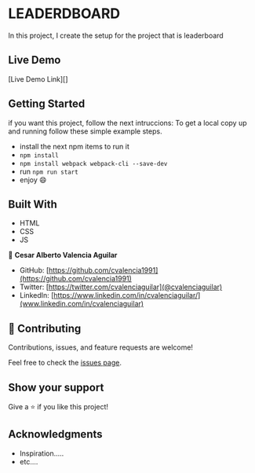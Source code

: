 # LEADERDBOARD
In this project, I create the setup for the project that is leaderboard

## Live Demo

[Live Demo Link][]


## Getting Started

if you want this project, follow the next intruccions:
To get a local copy up and running follow these simple example steps.

- install the next npm items to run it 
-  `npm install`
-  `npm install webpack webpack-cli --save-dev`
- run  `npm run start`
- enjoy :smile:

## Built With

- HTML
- CSS
- JS



👤 **Cesar Alberto Valencia Aguilar**

- GitHub: [https://github.com/cvalencia1991](https://github.com/cvalencia1991)
- Twitter: [https://twitter.com/cvalenciaguilar](@cvalenciaguilar)
- LinkedIn: [https://www.linkedin.com/in/cvalenciaguilar/](www.linkedin.com/in/cvalenciaguilar)


## 🤝 Contributing

Contributions, issues, and feature requests are welcome!

Feel free to check the [issues page](https://github.com/cvalencia1991/Leaderboard/issues).

## Show your support

Give a ⭐️ if you like this project!

## Acknowledgments

- Inspiration.....
- etc....
